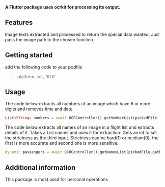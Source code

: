 <!-- 
This README describes the package. If you publish this package to pub.dev,
this README's contents appear on the landing page for your package.

For information about how to write a good package README, see the guide for
[writing package pages](https://dart.dev/guides/libraries/writing-package-pages). 

For general information about developing packages, see the Dart guide for
[creating packages](https://dart.dev/guides/libraries/create-library-packages)
and the Flutter guide for
[developing packages and plugins](https://flutter.dev/developing-packages). 
-->

**A Flutter package uses ocrkit for processing its output.**

## Features

Image texts extracted and processed to return the special data wanted.
Just pass the image path to the chosen function.

## Getting started

add the following code to your podfile

> platform :ios, '10.0'

## Usage

The code below extracts all numbers of an image which have 6 or more digits and removes time and date.

```dart
List<String> numbers = await OCRController().getNumberList(pickedFile!.path);
```


The code below extracts all names of an image in a flight list and extracts details of it.
Takes a List<String> names and uses it for extraction.
Gets an int to set the strictness as the third input.
Strictness can be hard(1) or medium(0). the first is more accurate and second one is more sensitive.

```dart
dynamic passengers = await OCRController().getNamesList(pickedFile.path, names, 0);
```

## Additional information

This package is most used for personal operations
